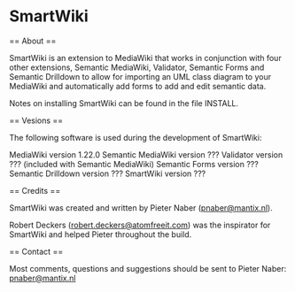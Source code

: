 SmartWiki
=========

== About ==

SmartWiki is an extension to MediaWiki that works in
conjunction with four other extensions, Semantic MediaWiki,
Validator, Semantic Forms and Semantic Drilldown to allow
for importing an UML class diagram to your MediaWiki and
automatically add forms to add and edit semantic data.

Notes on installing SmartWiki can be found in the file INSTALL.

== Vesions ==

The following software is used during the development of
SmartWiki:

MediaWiki version 1.22.0
Semantic MediaWiki version ???
Validator version ??? (included with Semantic MediaWiki)
Semantic Forms version ???
Semantic Drilldown version ???
SmartWiki version ???

== Credits ==

SmartWiki was created and written by Pieter Naber
(pnaber@mantix.nl).

Robert Deckers (robert.deckers@atomfreeit.com) was the
inspirator for SmartWiki and helped Pieter throughout the build.

== Contact ==

Most comments, questions and suggestions should be sent to Pieter
Naber: pnaber@mantix.nl
